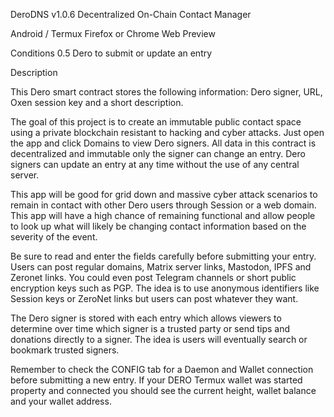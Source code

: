DeroDNS v1.0.6
Decentralized On-Chain Contact Manager

Android / Termux
Firefox or Chrome Web Preview

Conditions
0.5 Dero to submit or update an entry

Description

This Dero smart contract stores the following information: Dero signer, URL, Oxen session key and a short description.

The goal of this project is to create an immutable public contact space using a private blockchain resistant to hacking and cyber attacks.
Just open the app and click Domains to view Dero signers. All data in this contract is decentralized and immutable only the signer can change an entry. Dero signers can update an entry at any time without the use of any central server.

This app will be good for grid down and massive cyber attack scenarios to remain in contact with other Dero users through Session or a web domain. This app will have a high chance of remaining functional and allow people to look up what will likely be changing contact information based on the severity of the event.

Be sure to read and enter the fields carefully before submitting your entry. Users can post regular domains, Matrix server links, Mastodon, IPFS and Zeronet links. You could even post Telegram channels or short public encryption keys such as PGP. The idea is to use anonymous identifiers like Session keys or ZeroNet links but users can post whatever they want.

The Dero signer is stored with each entry which allows viewers to determine over time which signer is a trusted party or send tips and donations directly to a signer. The idea is users will eventually search or bookmark trusted signers.

Remember to check the CONFIG tab for a Daemon and Wallet connection before submitting a new entry. If your DERO Termux wallet was started property and connected you should see the current height, wallet balance and your wallet address.
